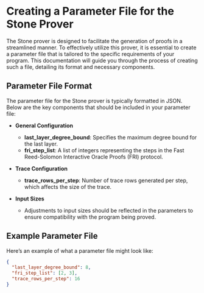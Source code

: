 # Creating a Parameter File for the Stone Prover

The Stone prover is designed to facilitate the generation of proofs in a streamlined manner. To effectively utilize this prover, it is essential to create a parameter file that is tailored to the specific requirements of your program. This documentation will guide you through the process of creating such a file, detailing its format and necessary components.

## Parameter File Format

The parameter file for the Stone prover is typically formatted in JSON. Below are the key components that should be included in your parameter file:

- **General Configuration**
  - **last_layer_degree_bound**: Specifies the maximum degree bound for the last layer.
  - **fri_step_list**: A list of integers representing the steps in the Fast Reed-Solomon Interactive Oracle Proofs (FRI) protocol.
  
- **Trace Configuration**
  - **trace_rows_per_step**: Number of trace rows generated per step, which affects the size of the trace.

- **Input Sizes**
  - Adjustments to input sizes should be reflected in the parameters to ensure compatibility with the program being proved.

## Example Parameter File

Here’s an example of what a parameter file might look like:

```json
{
  "last_layer_degree_bound": 8,
  "fri_step_list": [2, 3],
  "trace_rows_per_step": 16
}
